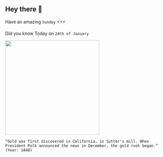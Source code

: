 ## Hey there 👋
Have an amazing `Sunday` ⚡⚡⚡

Did you know Today on `24th of January`
 
 [<img src="https://lh3.googleusercontent.com/proxy/gaYUPanMyRfm_S-6gbw95rQlTeh8qyvTyPtYMjEHYnF3fdRM06ivFNtzBmgA4plcMOUwejhdp2pSOgxRIztYA1SCnKLxw15yzNBuyT-nZaPJlg" width="300" />](https://i.pinimg.com/564x/f7/cf/48/f7cf4804e7a66efbcba59db85ef7f8fb--gold-rush-marshalls.jpg) 
 ```
“Gold was first discovered in California, in Sutter's mill. When President Polk announced the news in December, the gold rush began.” (Year: 1848)
```
